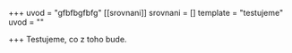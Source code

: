 +++
uvod = "gfbfbgfbfg"
[[srovnani]]
srovnani = []
template = "testujeme"
uvod = ""

+++
Testujeme, co z toho bude.